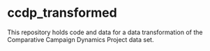 # ccdp_transformed
This repository holds code and data for a data transformation of the Comparative Campaign Dynamics Project data set. 
